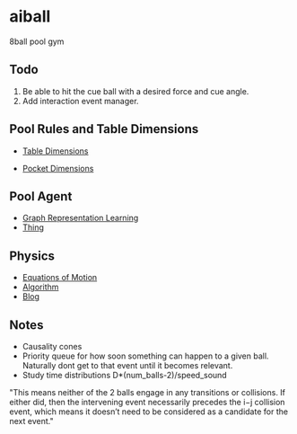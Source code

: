 # aiball
8ball pool gym

## Todo

1. Be able to hit the cue ball with a desired force and cue angle.
2. Add interaction event manager.

## Pool Rules and Table Dimensions

- [Table Dimensions](https://www.dimensions.com/element/8-foot-billiards-pool-table)

- [Pocket Dimensions](https://www.dimensions.com/element/billiards-pool-table-pockets)

## Pool Agent

  - [Graph Representation Learning](https://www.cs.mcgill.ca/~wlh/grl_book/files/GRL_Book.pdf)
  - [Thing](https://arxiv.org/pdf/2004.13965.pdf)

## Physics
  - [Equations of Motion](https://ekiefl.github.io/2020/04/24/pooltool-theory/#--case-3-rolling)
  - [Algorithm](https://ekiefl.github.io/2020/12/20/pooltool-alg/)
  - [Blog](https://ekiefl.github.io/2020/04/24/pooltool-theory/)


## Notes

  - Causality cones
  - Priority queue for how soon something can happen to a given ball. Naturally dont get to that event until it becomes relevant.
  - Study time distributions D*(num_balls-2)/speed_sound


  "This means neither of the 2 balls engage in any transitions or collisions. If either did, then the intervening event necessarily precedes the i−j collision event, which means it doesn’t need to be considered as a candidate for the next event."